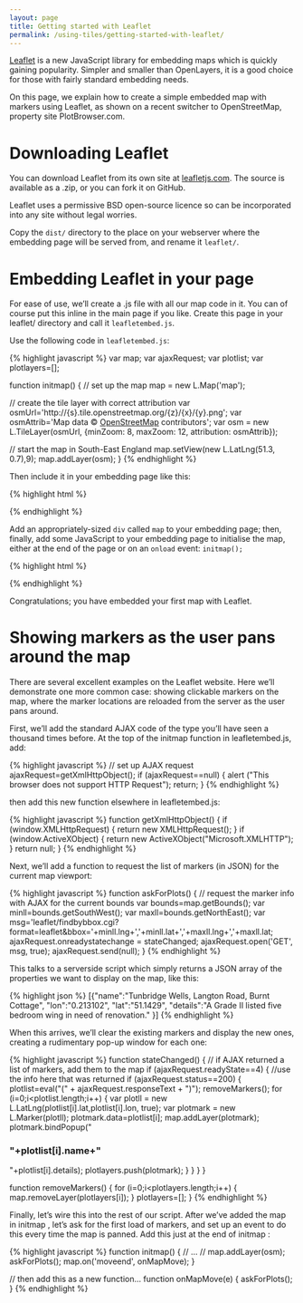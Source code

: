 ```yaml
---
layout: page
title: Getting started with Leaflet
permalink: /using-tiles/getting-started-with-leaflet/
---
```


[Leaflet](http://leafletjs.com/) is a new JavaScript library for embedding maps which is quickly gaining popularity. Simpler and smaller than OpenLayers, it is a good choice for those with fairly standard embedding needs.

On this page, we explain how to create a simple embedded map with markers using Leaflet, as shown on a recent switcher to OpenStreetMap, property site PlotBrowser.com.

# Downloading Leaflet
You can download Leaflet from its own site at [leafletjs.com](http://leafletjs.com/). The source is available as a .zip, or you can fork it on GitHub.

Leaflet uses a permissive BSD open-source licence so can be incorporated into any site without legal worries.

Copy the `dist/` directory to the place on your webserver where the embedding page will be served from, and rename it `leaflet/`.

# Embedding Leaflet in your page
For ease of use, we’ll create a .js file with all our map code in it. You can of course put this inline in the main page if you like. Create this page in your leaflet/ directory and call it `leafletembed.js`.

Use the following code in `leafletembed.js`:

{% highlight javascript %}
var map;
var ajaxRequest;
var plotlist;
var plotlayers=[];

function initmap() {
  // set up the map
  map = new L.Map('map');

  // create the tile layer with correct attribution
  var osmUrl='http://{s}.tile.openstreetmap.org/{z}/{x}/{y}.png';
  var osmAttrib='Map data © <a href="http://openstreetmap.org">OpenStreetMap</a> contributors';
  var osm = new L.TileLayer(osmUrl, {minZoom: 8, maxZoom: 12, attribution: osmAttrib});		

  // start the map in South-East England
  map.setView(new L.LatLng(51.3, 0.7),9);
  map.addLayer(osm);
}
{% endhighlight %}

Then include it in your embedding page like this:

{% highlight html %}
<link rel="stylesheet" type="text/css" href="leaflet/leaflet.css" />
<script type="text/javascript" src="leaflet/leaflet.js"></script>
<script type="text/javascript" src="leaflet/leafletembed.js"></script>
{% endhighlight %}

Add an appropriately-sized `div` called `map` to your embedding page; then, finally, add some JavaScript to your embedding page to initialise the map, either at the end of the page or on an `onload` event: `initmap();`

{% highlight html %}
<body>
  <div id="map"></div>
  <script>initmap();</script>
</body>
{% endhighlight %}

Congratulations; you have embedded your first map with Leaflet.

# Showing markers as the user pans around the map

There are several excellent examples on the Leaflet website. Here we’ll demonstrate one more common case: showing clickable markers on the map, where the marker locations are reloaded from the server as the user pans around.

First, we’ll add the standard AJAX code of the type you’ll have seen a thousand times before. At the top of the initmap function in leafletembed.js, add:

{% highlight javascript %}
// set up AJAX request
ajaxRequest=getXmlHttpObject();
if (ajaxRequest==null) {
  alert ("This browser does not support HTTP Request");
  return;
}
{% endhighlight %}

then add this new function elsewhere in leafletembed.js:

{% highlight javascript %}
function getXmlHttpObject() {
  if (window.XMLHttpRequest) { return new XMLHttpRequest(); }
  if (window.ActiveXObject)  { return new ActiveXObject("Microsoft.XMLHTTP"); }
  return null;
}
{% endhighlight %}

Next, we’ll add a function to request the list of markers (in JSON) for the current map viewport:

{% highlight javascript %}
function askForPlots() {
  // request the marker info with AJAX for the current bounds
  var bounds=map.getBounds();
  var minll=bounds.getSouthWest();
  var maxll=bounds.getNorthEast();
  var msg='leaflet/findbybbox.cgi?format=leaflet&bbox='+minll.lng+','+minll.lat+','+maxll.lng+','+maxll.lat;
  ajaxRequest.onreadystatechange = stateChanged;
  ajaxRequest.open('GET', msg, true);
  ajaxRequest.send(null);
}
{% endhighlight %}

This talks to a serverside script which simply returns a JSON array of the properties we want to display on the map, like this:

{% highlight json %}
[{"name":"Tunbridge Wells, Langton Road, Burnt Cottage",
  "lon":"0.213102",
  "lat":"51.1429",
  "details":"A Grade II listed five bedroom wing in need of renovation."
}]
{% endhighlight %}

When this arrives, we’ll clear the existing markers and display the new ones, creating a rudimentary pop-up window for each one:

{% highlight javascript %}
function stateChanged() {
  // if AJAX returned a list of markers, add them to the map
  if (ajaxRequest.readyState==4) {
    //use the info here that was returned
    if (ajaxRequest.status==200) {
      plotlist=eval("(" + ajaxRequest.responseText + ")");
      removeMarkers();
      for (i=0;i<plotlist.length;i++) {
        var plotll = new L.LatLng(plotlist[i].lat,plotlist[i].lon, true);
        var plotmark = new L.Marker(plotll);
        plotmark.data=plotlist[i];
        map.addLayer(plotmark);
        plotmark.bindPopup("<h3>"+plotlist[i].name+"</h3>"+plotlist[i].details);
        plotlayers.push(plotmark);
  		}
  	}
  }
}

function removeMarkers() {
  for (i=0;i<plotlayers.length;i++) {
    map.removeLayer(plotlayers[i]);
  }
  plotlayers=[];
}
{% endhighlight %}

Finally, let’s wire this into the rest of our script. After we’ve added the map in  initmap , let’s ask for the first load of markers, and set up an event to do this every time the map is panned. Add this just at the end of   initmap :

{% highlight javascript %}
function initmap() {
  // ...
  // map.addLayer(osm);
  askForPlots();
  map.on('moveend', onMapMove);
}

// then add this as a new function...
function onMapMove(e) { askForPlots(); }
{% endhighlight %}
